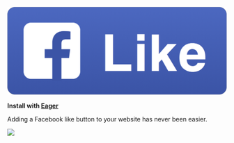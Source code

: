 [![Add a Facebook Like button to your website](like-button-icon.png)](https://eager.io/BurROp-cWQ3Y/install)

__Install with [Eager](http://eager.io)__

Adding a Facebook like button to your website has never been easier.

<a href="https://eager.io/BurROp-cWQ3Y/install?source=button">
  <img src="https://install.eager.io/install-button.png" border="0" width="126">
</a>
